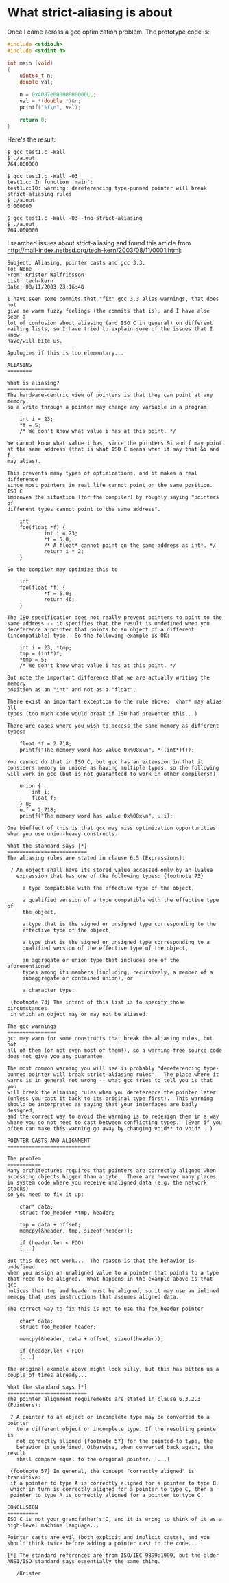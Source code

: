 # What strict-aliasing is about

Once I came across a gcc optimization problem. The prototype code is:

```c
#include <stdio.h>
#include <stdint.h>

int main (void)
{
    uint64_t n;
    double val;

    n = 0x4087e00000000000LL;
    val = *(double *)&n;
    printf("%f\n", val);

    return 0;
}
```

Here's the result:

```text
$ gcc test1.c -Wall
$ ./a.out
764.000000

$ gcc test1.c -Wall -O3
test1.c: In function 'main':
test1.c:10: warning: dereferencing type-punned pointer will break strict-aliasing rules
$ ./a.out
0.000000

$ gcc test1.c -Wall -O3 -fno-strict-aliasing
$ ./a.out
764.000000
```
 
I searched issues about strict-aliasing and found this article from <http://mail-index.netbsd.org/tech-kern/2003/08/11/0001.html>:

    Subject: Aliasing, pointer casts and gcc 3.3.
    To: None 
    From: Krister Walfridsson 
    List: tech-kern
    Date: 08/11/2003 23:16:48

    I have seen some commits that "fix" gcc 3.3 alias warnings, that does not
    give me warm fuzzy feelings (the commits that is), and I have alse seen a
    lot of confusion about aliasing (and ISO C in general) on different
    mailing lists, so I have tried to explain some of the issues that I know
    have/will bite us.

    Apologies if this is too elementary...

    ALIASING
    ========

    What is aliasing?
    =================
    The hardware-centric view of pointers is that they can point at any
    memory,
    so a write through a pointer may change any variable in a program:

        int i = 23;
        *f = 5;
        /* We don't know what value i has at this point. */

    We cannot know what value i has, since the pointers &i and f may point
    at the same address (that is what ISO C means when it say that &i and f
    may alias).

    This prevents many types of optimizations, and it makes a real difference
    since most pointers in real life cannot point on the same position.  ISO C
    improves the situation (for the compiler) by roughly saying "pointers of
    different types cannot point to the same address".

        int
        foo(float *f) {
                int i = 23;
                *f = 5.0;
                /* A float* cannot point on the same address as int*. */
                return i * 2;
        }

    So the compiler may optimize this to

        int
        foo(float *f) {
                *f = 5.0;
                return 46;
        }

    The ISO specification does not really prevent pointers to point to the
    same address -- it specifies that the result is undefined when you
    dereference a pointer that points to an object of a different
    (incompatible) type.  So the following example is OK:

        int i = 23, *tmp;
        tmp = (int*)f;
        *tmp = 5;
        /* We don't know what value i has at this point. */

    But note the important difference that we are actually writing the memory
    position as an "int" and not as a "float".

    There exist an important exception to the rule above:  char* may alias all
    types (too much code would break if ISO had prevented this...)

    There are cases where you wish to access the same memory as different
    types:

        float *f = 2.718;
        printf("The memory word has value 0x%08x\n", *((int*)f));

    You cannot do that in ISO C, but gcc has an extension in that it
    considers memory in unions as having multiple types, so the following
    will work in gcc (but is not guaranteed to work in other compilers!)

        union {
            int i;
            float f;
        } u;
        u.f = 2.718;
        printf("The memory word has value 0x%08x\n", u.i);

    One bieffect of this is that gcc may miss optimization opportunities
    when you use union-heavy constructs.

    What the standard says [*]
    ==========================
    The aliasing rules are stated in clause 6.5 (Expressions):

     7 An object shall have its stored value accessed only by an lvalue
       expression that has one of the following types: {footnote 73}

         a type compatible with the effective type of the object,

         a qualified version of a type compatible with the effective type of
         the object,

         a type that is the signed or unsigned type corresponding to the
         effective type of the object,

         a type that is the signed or unsigned type corresponding to a
         qualified version of the effective type of the object,

         an aggregate or union type that includes one of the aforementioned
         types among its members (including, recursively, a member of a
         subaggregate or contained union), or

         a character type.

     {footnote 73} The intent of this list is to specify those circumstances
     in which an object may or may not be aliased.

    The gcc warnings
    ================
    gcc may warn for some constructs that break the aliasing rules, but not
    all of them (or not even most of them!), so a warning-free source code
    does not give you any guarantee.

    The most common warning you will see is probably "dereferencing type-
    punned pointer will break strict-aliasing rules".  The place where it
    warns is in general not wrong -- what gcc tries to tell you is that you
    will break the aliasing rules when you dereference the pointer later
    (unless you cast it back to its original type first).  This warning
    should be interpreted as saying that your interfaces are badly designed,
    and the correct way to avoid the warning is to redesign them in a way
    where you do not need to cast between conflicting types.  (Even if you
    often can make this warning go away by changing void** to void*...)

    POINTER CASTS AND ALIGNMENT
    ===========================

    The problem
    ===========
    Many architectures requires that pointers are correctly aligned when
    accessing objects bigger than a byte.  There are however many places
    in system code where you receive unaligned data (e.g. the network stacks)
    so you need to fix it up:

        char* data;
        struct foo_header *tmp, header;

        tmp = data + offset;
        memcpy(&header, tmp, sizeof(header));

        if (header.len < FOO)
        [...]

    But this does not work...  The reason is that the behavior is undefined
    when you assign an unaligned value to a pointer that points to a type
    that need to be aligned.  What happens in the example above is that gcc
    notices that tmp and header must be aligned, so it may use an inlined
    memcpy that uses instructions that assumes aligned data.

    The correct way to fix this is not to use the foo_header pointer

        char* data;
        struct foo_header header;

        memcpy(&header, data + offset, sizeof(header));

        if (header.len < FOO)
        [...]

    The original example above might look silly, but this has bitten us a
    couple of times already...

    What the standard says [*]
    ==========================
    The pointer alignment requirements are stated in clause 6.3.2.3
    (Pointers):

     7 A pointer to an object or incomplete type may be converted to a pointer
       to a different object or incomplete type. If the resulting pointer is
       not correctly aligned {footnote 57} for the pointed-to type, the
       behavior is undefined. Otherwise, when converted back again, the result
       shall compare equal to the original pointer. [...]

     {footnote 57} In general, the concept "correctly aligned" is transitive:
     if a pointer to type A is correctly aligned for a pointer to type B,
     which in turn is correctly aligned for a pointer to type C, then a
     pointer to type A is correctly aligned for a pointer to type C.

    CONCLUSION
    ==========
    ISO C is not your grandfather's C, and it is wrong to think of it as a
    high-level machine language...

    Pointer casts are evil (both explicit and implicit casts), and you
    should think twice before adding a pointer cast to the code...

    [*] The standard references are from ISO/IEC 9899:1999, but the older
    ANSI/ISO standard says essentially the same thing.

       /Krister
